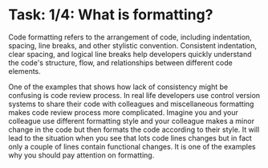 # Task: 1/4: What is formatting?

Code formatting refers to the arrangement of code, including indentation, spacing, line breaks, 
and other stylistic convention. Consistent indentation, clear spacing, and logical line breaks help developers 
quickly understand the code's structure, flow, and relationships between different code elements.

One of the examples that shows how lack of consistency might be confusing is code review process. 
In real life developers use control version systems to share their code with colleagues and miscellaneous formatting
makes code review process more complicated. Imagine you and your colleague use different formatting style and your 
colleague makes a minor change in the code but then formats the code according to their style. 
It will lead to the situation when you see that lots code lines changes but in fact only a couple of lines contain 
functional changes. It is one of the examples why you should pay attention on formatting. 
